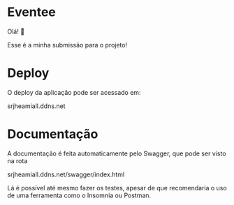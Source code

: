 # Eventee

Olá! 👋

Esse é a minha submissão para o projeto!

# Deploy

O deploy da aplicação pode ser acessado em:

srjheamiall.ddns.net

# Documentação

A documentação é feita automaticamente pelo Swagger, que pode ser visto na rota

srjheamiall.ddns.net/swagger/index.html

Lá é possível até mesmo fazer os testes, apesar de que recomendaria o uso de uma ferramenta como o Insomnia ou Postman.
